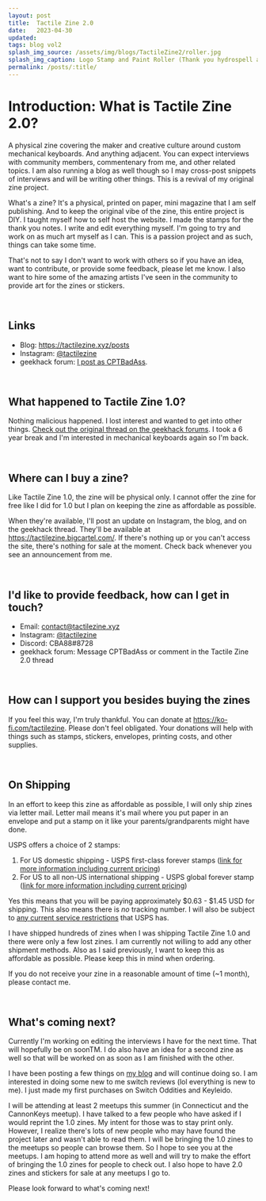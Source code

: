 ```yaml
---
layout: post
title:  Tactile Zine 2.0
date:   2023-04-30
updated: 
tags: blog vol2
splash_img_source: /assets/img/blogs/TactileZine2/roller.jpg
splash_img_caption: Logo Stamp and Paint Roller (Thank you hydrospell aka @siahlah for the logo design)
permalink: /posts/:title/
---
```


# Introduction: What is Tactile Zine 2.0?

A physical zine covering the maker and creative culture around custom mechanical keyboards. And anything adjacent. You can expect interviews with community members, commentenary from me, and other related topics. I am also running a blog as well though so I may cross-post snippets of interviews and will be writing other things. This is a revival of my original zine project.

What's a zine? It's a physical, printed on paper, mini magazine that I am self publishing. And to keep the original vibe of the zine, this entire project is DIY. I taught myself how to self host the website. I made the stamps for the thank you notes. I write and edit everything myself. I'm going to try and work on as much art myself as I can. This is a passion project and as such, things can take some time. 

That's not to say I don't want to work with others so if you have an idea, want to contribute, or provide some feedback, please let me know. I also want to hire some of the amazing artists I've seen in the community to provide art for the zines or stickers.

&nbsp;

## Links
* Blog: https://tactilezine.xyz/posts
* Instagram: [@tactilezine](https://www.instagram.com/tactilezine/)
* geekhack forum: [I post as CPTBadAss](https://geekhack.org/index.php?action=profile;area=showposts;sa=topics;u=23841).

&nbsp;

## What happened to Tactile Zine 1.0?
Nothing malicious happened. I lost interest and wanted to get into other things. [Check out the original thread on the geekhack forums](https://geekhack.org/index.php?topic=70769.0). I took a 6 year break and I'm interested in mechanical keyboards again so I'm back.

&nbsp;

## Where can I buy a zine?
Like Tactile Zine 1.0, the zine will be physical only. I cannot offer the zine for free like I did for 1.0 but I plan on keeping the zine as affordable as possible. 

When they're available, I'll post an update on Instagram, the blog, and on the geekhack thread. They'll be available at https://tactilezine.bigcartel.com/. If there's nothing up or you can't access the site, there's nothing for sale at the moment. Check back whenever you see an announcement from me.

&nbsp;

## I'd like to provide feedback, how can I get in touch?

* Email: contact@tactilezine.xyz
* Instagram: [@tactilezine](https://www.instagram.com/tactilezine/)
* Discord: CBA88#8728
* geekhack forum: Message CPTBadAss or comment in the Tactile Zine 2.0 thread

&nbsp;

## How can I support you besides buying the zines
If you feel this way, I'm truly thankful. You can donate at https://ko-fi.com/tactilezine. Please don't feel obligated. Your donations will help with things such as stamps, stickers, envelopes, printing costs, and other supplies.

&nbsp;

## On Shipping
In an effort to keep this zine as affordable as possible, I will only ship zines via letter mail. Letter mail means it's mail where you put paper in an envelope and put a stamp on it like your parents/grandparents might have done. 

USPS offers a choice of 2 stamps:

1) For US domestic shipping - USPS first-class forever stamps ([link for more information including current pricing](https://www.usps.com/ship/first-class-mail.htm))
2) For US to all non-US international shipping - USPS global forever stamp ([link for more information including current pricing](https://www.usps.com/international/first-class-mail-international.htm))

Yes this means that you will be paying approximately $0.63 - $1.45 USD for shipping. This also means there is *no* tracking number. I will also be subject to [any current service restrictions](https://about.usps.com/newsroom/service-alerts/international/welcome.htm) that USPS has.

I have shipped hundreds of zines when I was shipping Tactile Zine 1.0 and there were only a few lost zines. I am currently not willing to add any other shipment methods. Also as I said previously, I want to keep this as affordable as possible. Please keep this in mind when ordering.

If you do not receive your zine in a reasonable amount of time (~1 month), please contact me.

&nbsp;

## What's coming next?
Currently I'm working on editing the interviews I have for the next time. That will hopefully be on soonTM. I do also have an idea for a second zine as well so that will be worked on as soon as I am finished with the other.

I have been posting a few things on [my blog](https://tactilezine.xyz/posts) and will continue doing so. I am interested in doing some new to me switch reviews (lol everything is new to me). I just made my first purchases on Switch Oddities and Keyleido. 

I will be attending at least 2 meetups this summer (in Connecticut and the CannonKeys meetup). I have talked to a few people who have asked if I would reprint the 1.0 zines. My intent for those was to stay print only. However, I realize there's lots of new people who may have found the project later and wasn't able to read them. I will be bringing the 1.0 zines to the meetups so people can browse them. So I hope to see you at the meetups. I am hoping to attend more as well and will try to make the effort of bringing the 1.0 zines for people to check out. I also hope to have 2.0 zines and stickers for sale at any meetups I go to.

Please look forward to what's coming next!